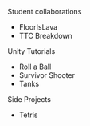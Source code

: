Student collaborations
- FloorIsLava
- TTC Breakdown

Unity Tutorials
- Roll a Ball
- Survivor Shooter
- Tanks

Side Projects
- Tetris
